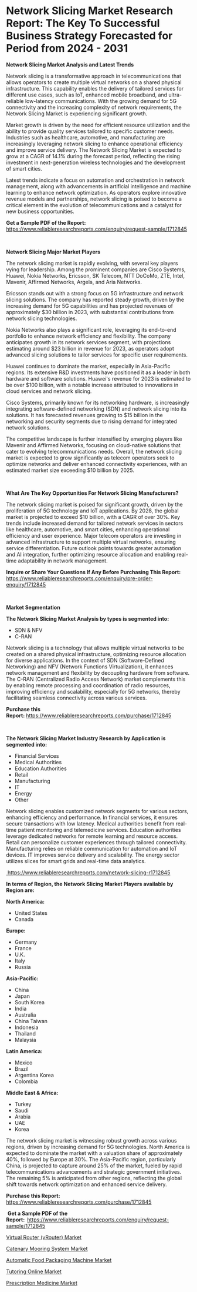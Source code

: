 <p><h1>Network Slicing Market Research Report: The Key To Successful Business Strategy Forecasted for Period from 2024 - 2031</h1></p><p><strong>Network Slicing Market Analysis and Latest Trends</strong></p>
<p><p>Network slicing is a transformative approach in telecommunications that allows operators to create multiple virtual networks on a shared physical infrastructure. This capability enables the delivery of tailored services for different use cases, such as IoT, enhanced mobile broadband, and ultra-reliable low-latency communications. With the growing demand for 5G connectivity and the increasing complexity of network requirements, the Network Slicing Market is experiencing significant growth.</p><p>Market growth is driven by the need for efficient resource utilization and the ability to provide quality services tailored to specific customer needs. Industries such as healthcare, automotive, and manufacturing are increasingly leveraging network slicing to enhance operational efficiency and improve service delivery. The Network Slicing Market is expected to grow at a CAGR of 14.1% during the forecast period, reflecting the rising investment in next-generation wireless technologies and the development of smart cities.</p><p>Latest trends indicate a focus on automation and orchestration in network management, along with advancements in artificial intelligence and machine learning to enhance network optimization. As operators explore innovative revenue models and partnerships, network slicing is poised to become a critical element in the evolution of telecommunications and a catalyst for new business opportunities.</p></p>
<p><strong>Get a Sample PDF of the Report:&nbsp;</strong> <a href="https://www.reliableresearchreports.com/enquiry/request-sample/1712845?utm_campaign=13&utm_medium=2&utm_source=Github&utm_content=ia&utm_term=22102024&utm_id=network-slicing">https://www.reliableresearchreports.com/enquiry/request-sample/1712845</a></p>
<p>&nbsp;</p>
<p><strong>Network Slicing Major Market Players</strong></p>
<p><p>The network slicing market is rapidly evolving, with several key players vying for leadership. Among the prominent companies are Cisco Systems, Huawei, Nokia Networks, Ericsson, SK Telecom, NTT DoCoMo, ZTE, Intel, Mavenir, Affirmed Networks, Argela, and Aria Networks.</p><p>Ericsson stands out with a strong focus on 5G infrastructure and network slicing solutions. The company has reported steady growth, driven by the increasing demand for 5G capabilities and has projected revenues of approximately $30 billion in 2023, with substantial contributions from network slicing technologies.</p><p>Nokia Networks also plays a significant role, leveraging its end-to-end portfolio to enhance network efficiency and flexibility. The company anticipates growth in its network services segment, with projections estimating around $23 billion in revenue for 2023, as operators adopt advanced slicing solutions to tailor services for specific user requirements.</p><p>Huawei continues to dominate the market, especially in Asia-Pacific regions. Its extensive R&D investments have positioned it as a leader in both hardware and software solutions. Huawei's revenue for 2023 is estimated to be over $100 billion, with a notable increase attributed to innovations in cloud services and network slicing.</p><p>Cisco Systems, primarily known for its networking hardware, is increasingly integrating software-defined networking (SDN) and network slicing into its solutions. It has forecasted revenues growing to $15 billion in the networking and security segments due to rising demand for integrated network solutions.</p><p>The competitive landscape is further intensified by emerging players like Mavenir and Affirmed Networks, focusing on cloud-native solutions that cater to evolving telecommunications needs. Overall, the network slicing market is expected to grow significantly as telecom operators seek to optimize networks and deliver enhanced connectivity experiences, with an estimated market size exceeding $10 billion by 2025.</p></p>
<p>&nbsp;</p>
<p><strong>What Are The Key Opportunities For Network Slicing Manufacturers?</strong></p>
<p><p>The network slicing market is poised for significant growth, driven by the proliferation of 5G technology and IoT applications. By 2028, the global market is projected to exceed $10 billion, with a CAGR of over 30%. Key trends include increased demand for tailored network services in sectors like healthcare, automotive, and smart cities, enhancing operational efficiency and user experience. Major telecom operators are investing in advanced infrastructure to support multiple virtual networks, ensuring service differentiation. Future outlook points towards greater automation and AI integration, further optimizing resource allocation and enabling real-time adaptability in network management.</p></p>
<p><strong>Inquire or Share Your Questions If Any Before Purchasing This Report:</strong> <a href="https://www.reliableresearchreports.com/enquiry/pre-order-enquiry/1712845?utm_campaign=13&utm_medium=2&utm_source=Github&utm_content=ia&utm_term=22102024&utm_id=network-slicing">https://www.reliableresearchreports.com/enquiry/pre-order-enquiry/1712845</a></p>
<p>&nbsp;</p>
<p><strong>Market Segmentation</strong></p>
<p><strong>The Network Slicing Market Analysis by types is segmented into:</strong></p>
<p><ul><li>SDN & NFV</li><li>C-RAN</li></ul></p>
<p><p>Network slicing is a technology that allows multiple virtual networks to be created on a shared physical infrastructure, optimizing resource allocation for diverse applications. In the context of SDN (Software-Defined Networking) and NFV (Network Functions Virtualization), it enhances network management and flexibility by decoupling hardware from software. The C-RAN (Centralized Radio Access Network) market complements this by enabling remote processing and coordination of radio resources, improving efficiency and scalability, especially for 5G networks, thereby facilitating seamless connectivity across various services.</p></p>
<p><strong>Purchase this Report:&nbsp;</strong><a href="https://www.reliableresearchreports.com/purchase/1712845?utm_campaign=13&utm_medium=2&utm_source=Github&utm_content=ia&utm_term=22102024&utm_id=network-slicing">https://www.reliableresearchreports.com/purchase/1712845</a></p>
<p>&nbsp;</p>
<p><strong>The Network Slicing Market Industry Research by Application is segmented into:</strong></p>
<p><ul><li>Financial Services</li><li>Medical Authorities</li><li>Education Authorities</li><li>Retail</li><li>Manufacturing</li><li>IT</li><li>Energy</li><li>Other</li></ul></p>
<p><p>Network slicing enables customized network segments for various sectors, enhancing efficiency and performance. In financial services, it ensures secure transactions with low latency. Medical authorities benefit from real-time patient monitoring and telemedicine services. Education authorities leverage dedicated networks for remote learning and resource access. Retail can personalize customer experiences through tailored connectivity. Manufacturing relies on reliable communication for automation and IoT devices. IT improves service delivery and scalability. The energy sector utilizes slices for smart grids and real-time data analytics.</p></p>
<p><a href="https://www.reliableresearchreports.com/network-slicing-r1712845?utm_campaign=13&utm_medium=2&utm_source=Github&utm_content=ia&utm_term=22102024&utm_id=network-slicing">&nbsp;https://www.reliableresearchreports.com/network-slicing-r1712845</a></p>
<p><strong>In terms of Region, the Network Slicing Market Players available by Region are:</strong></p>
<p>
    <p> <strong> North America: </strong>
        <ul>
            <li>United States</li>
            <li>Canada</li>
        </ul>
        </p> 
    <p> <strong> Europe: </strong>
        <ul>
            <li>Germany</li>
            <li>France</li>
            <li>U.K.</li>
            <li>Italy</li>
            <li>Russia</li>
        </ul>
        </p> 
    <p> <strong> Asia-Pacific: </strong>
        <ul>
            <li>China</li>
            <li>Japan</li>
            <li>South Korea</li>
            <li>India</li>
            <li>Australia</li>
            <li>China Taiwan</li>
            <li>Indonesia</li>
            <li>Thailand</li>
            <li>Malaysia</li>
        </ul>
        </p> 
    <p> <strong> Latin America: </strong>
        <ul>
            <li>Mexico</li>
            <li>Brazil</li>
            <li>Argentina Korea</li>
            <li>Colombia</li>
        </ul>
        </p> 
    <p> <strong> Middle East & Africa: </strong>
        <ul>
            <li>Turkey</li>
            <li>Saudi</li>
            <li>Arabia</li>
            <li>UAE</li>
            <li>Korea</li>
        </ul>
    </p>
    </p>
<p><p>The network slicing market is witnessing robust growth across various regions, driven by increasing demand for 5G technologies. North America is expected to dominate the market with a valuation share of approximately 40%, followed by Europe at 30%. The Asia-Pacific region, particularly China, is projected to capture around 25% of the market, fueled by rapid telecommunications advancements and strategic government initiatives. The remaining 5% is anticipated from other regions, reflecting the global shift towards network optimization and enhanced service delivery.</p></p>
<p><strong>Purchase this Report: </strong><a href="https://www.reliableresearchreports.com/purchase/1712845?utm_campaign=13&utm_medium=2&utm_source=Github&utm_content=ia&utm_term=22102024&utm_id=network-slicing">https://www.reliableresearchreports.com/purchase/1712845</a></p>
<p>&nbsp;<strong>Get a Sample PDF of the Report:&nbsp;&nbsp;</strong><a href="https://www.reliableresearchreports.com/enquiry/request-sample/1712845?utm_campaign=13&utm_medium=2&utm_source=Github&utm_content=ia&utm_term=22102024&utm_id=network-slicing">https://www.reliableresearchreports.com/enquiry/request-sample/1712845</a></p>
<p><strong></strong></p>
<p><p><a href="https://github.com/maniehilp9ib/Market-Research-Report-List-1/blob/main/virtual-router-vrouter-market.md?utm_campaign=13&utm_medium=2&utm_source=Github&utm_content=ia&utm_term=22102024&utm_id=network-slicing">Virtual Router (vRouter) Market</a></p><p><a href="https://issuu.com/reportprime-2/docs/catenary-mooring-system-market-size_09032e31b2befe?utm_campaign=13&utm_medium=2&utm_source=Github&utm_content=ia&utm_term=22102024&utm_id=network-slicing">Catenary Mooring System Market</a></p><p><a href="https://issuu.com/reportprime-2/docs/automatic-food-packaging-machine-ma_e1452c1fa94a5a?utm_campaign=13&utm_medium=2&utm_source=Github&utm_content=ia&utm_term=22102024&utm_id=network-slicing">Automatic Food Packaging Machine Market</a></p><p><a href="https://www.linkedin.com/pulse/tutoring-online-market-emerging-trends-future-prospects-period-nkhtf?utm_campaign=13&utm_medium=2&utm_source=Github&utm_content=ia&utm_term=22102024&utm_id=network-slicing">Tutoring Online Market</a></p><p><a href="https://www.linkedin.com/pulse/in-depth-analysis-global-prescription-medicine-market-scope-its-exy9c?utm_campaign=13&utm_medium=2&utm_source=Github&utm_content=ia&utm_term=22102024&utm_id=network-slicing">Prescription Medicine Market</a></p></p>